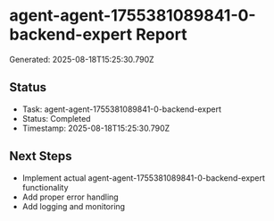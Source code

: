 # agent-agent-1755381089841-0-backend-expert Report

Generated: 2025-08-18T15:25:30.790Z

## Status
- Task: agent-agent-1755381089841-0-backend-expert
- Status: Completed
- Timestamp: 2025-08-18T15:25:30.790Z

## Next Steps
- Implement actual agent-agent-1755381089841-0-backend-expert functionality
- Add proper error handling
- Add logging and monitoring
